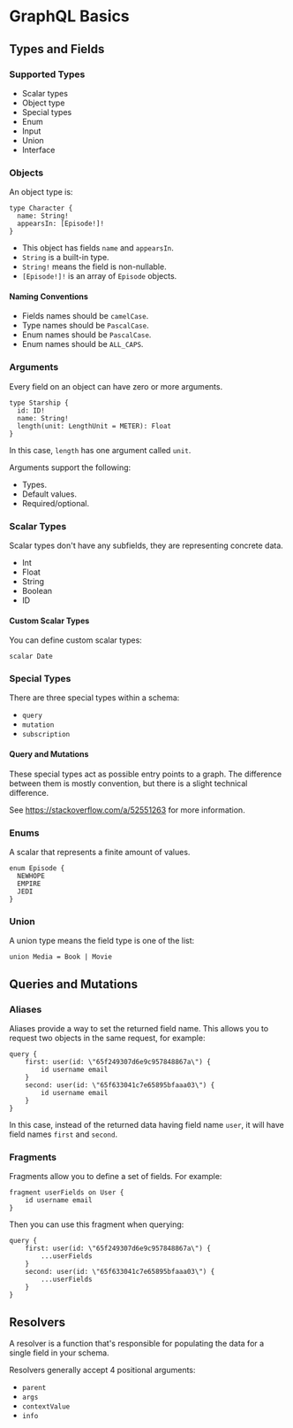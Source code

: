 # GraphQL Basics

## Types and Fields

### Supported Types

- Scalar types
- Object type
- Special types
- Enum
- Input
- Union
- Interface

### Objects

An object type is:

```
type Character {
  name: String!
  appearsIn: [Episode!]!
}
```

- This object has fields `name` and `appearsIn`.
- `String` is a built-in type.
- `String!` means the field is non-nullable.
- `[Episode!]!` is an array of `Episode` objects.

#### Naming Conventions

- Fields names should be `camelCase`.
- Type names should be `PascalCase`.
- Enum names should be `PascalCase`.
- Enum names should be `ALL_CAPS`.

### Arguments

Every field on an object can have zero or more arguments.

```
type Starship {
  id: ID!
  name: String!
  length(unit: LengthUnit = METER): Float
}
```

In this case, `length` has one argument called `unit`.

Arguments support the following:

- Types.
- Default values.
- Required/optional.

### Scalar Types

Scalar types don't have any subfields, they are representing concrete data.

- Int
- Float
- String
- Boolean
- ID

#### Custom Scalar Types

You can define custom scalar types:

```
scalar Date
```

### Special Types

There are three special types within a schema:

- `query`
- `mutation`
- `subscription`

#### Query and Mutations

These special types act as possible entry points to a graph.
The difference between them is mostly convention, but there is a slight technical difference.

See https://stackoverflow.com/a/52551263 for more information.

### Enums

A scalar that represents a finite amount of values.

```
enum Episode {
  NEWHOPE
  EMPIRE
  JEDI
}
```

### Union

A union type means the field type is one of the list:

```
union Media = Book | Movie
```

## Queries and Mutations

### Aliases

Aliases provide a way to set the returned field name. This allows you to request two
objects in the same request, for example:

```
query {
    first: user(id: \"65f249307d6e9c957848867a\") {
        id username email
    }
    second: user(id: \"65f633041c7e65895bfaaa03\") {
        id username email
    }
}
```

In this case, instead of the returned data having field name `user`, it will have field names
`first` and `second`.

### Fragments

Fragments allow you to define a set of fields. For example:

```
fragment userFields on User {
    id username email
}
```

Then you can use this fragment when querying:

```
query {
    first: user(id: \"65f249307d6e9c957848867a\") {
        ...userFields
    }
    second: user(id: \"65f633041c7e65895bfaaa03\") {
        ...userFields
    }
}
```

## Resolvers

A resolver is a function that's responsible for populating the
data for a single field in your schema.

Resolvers generally accept 4 positional arguments:

- `parent`
- `args`
- `contextValue`
- `info`
